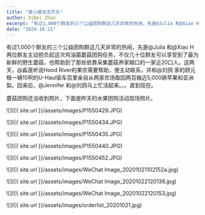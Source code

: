 ```yaml
---
title: "爱心接龙无尽头"
author: XiBei Zhao
excerpt: "有过1,000个群友的三个公益团购群这几天非常的热闹，先是@Julia 和@Xiao H两位群友主动担负起这次鸡油菌蘑菇团购任务，不仅几十位群友可以享受到了最为新鲜的野生蘑菇，也帮助到了那些依靠采集蘑菇养家糊口的一家近20口人。这两天，@淼莲听说Hood River的果农需要帮助，便主动联系，并和@刘鸽 家的顾元租一辆15呎的U-Haul驱车百里亲自从两家农场取回两百箱近5,000磅苹果和亚洲梨。"
date: "2020-10-21"
---
```


有过1,000个群友的三个公益团购群这几天非常的热闹，先是@Julia 和@Xiao H两位群友主动担负起这次鸡油菌蘑菇团购任务，不仅几十位群友可以享受到了最为新鲜的野生蘑菇，也帮助到了那些依靠采集蘑菇养家糊口的一家近20口人。这两天，@淼莲听说Hood River的果农需要帮助，便主动联系，并和@刘鸽 家的顾元租一辆15呎的U-Haul驱车百里亲自从两家农场取回两百箱近5,000磅苹果和亚洲梨。回来后，@Jennifer 和@刘鸽马上忙活起来。。。直到现在。

蘑菇团购还没收到照片，下面是昨天的水果团购活动现场照片。


![]({{ site.url }}/assets/images/P1550429.JPG)

![]({{ site.url }}/assets/images/P1550434.JPG)

![]({{ site.url }}/assets/images/P1550435.JPG)

![]({{ site.url }}/assets/images/P1550440.JPG)

![]({{ site.url }}/assets/images/P1550452.JPG)

![]({{ site.url }}/assets/images/WeChat Image_20201021102152a.jpg)

![]({{ site.url }}/assets/images/WeChat Image_20201022120136.jpg)

![]({{ site.url }}/assets/images/WeChat Image_20201022120153.jpg)

![]({{ site.url }}/assets/images/orderlist_20201021.jpg)
